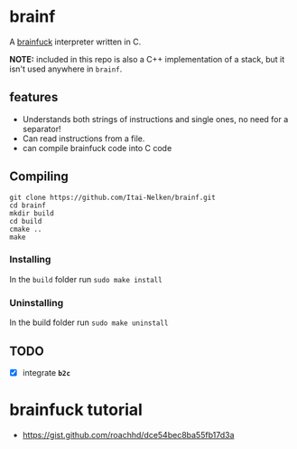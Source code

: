 # brainf
A [brainfuck](https://esolangs.org/wiki/Brainfuck) interpreter written in C.

**NOTE:** included in this repo is also a C++ implementation of a stack, but it isn't used anywhere in `brainf`.

## features
- Understands both strings of instructions and single ones, no need for a separator!
- Can read instructions from a file.
- can compile brainfuck code into C code

## Compiling
```
git clone https://github.com/Itai-Nelken/brainf.git
cd brainf
mkdir build
cd build
cmake ..
make
```
### Installing
In the `build` folder run `sudo make install`
### Uninstalling
In the build folder run `sudo make uninstall`

## TODO
- [x] integrate **`b2c`**

# brainfuck tutorial
- https://gist.github.com/roachhd/dce54bec8ba55fb17d3a
